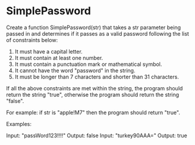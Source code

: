 # SimplePassword

Create a function SimplePassword(str) that takes a str parameter being passed in and determines if it passes as a valid password following the list of constraints below:

 1. It must have a capital letter.
 2. It must contain at least one number.
 3. It must contain a punctuation mark or mathematical symbol.
 4. It cannot have the word "password" in the string.
 5. It must be longer than 7 characters and shorter than 31 characters.

 If all the above constraints are met within the string, the program should return the string "true", otherwise the program should return the string "false". 
 
 For example: if str is "apple!M7" then the program should return "true".
 
 Examples:

 Input: "passWord123!!!!"
 Output: false
 Input: "turkey90AAA="
 Output: true
